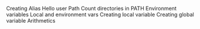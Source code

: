 Creating Alias
Hello user
Path
Count directories in PATH
Environment variables
Local and environment vars
Creating local variable
Creating global variable
Arithmetics
